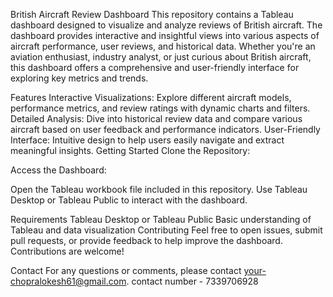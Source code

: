 British Aircraft Review Dashboard
This repository contains a Tableau dashboard designed to visualize and analyze reviews of British aircraft. The dashboard provides interactive and insightful views into various aspects of aircraft performance, user reviews, and historical data. Whether you're an aviation enthusiast, industry analyst, or just curious about British aircraft, this dashboard offers a comprehensive and user-friendly interface for exploring key metrics and trends.

Features
Interactive Visualizations: Explore different aircraft models, performance metrics, and review ratings with dynamic charts and filters.
Detailed Analysis: Dive into historical review data and compare various aircraft based on user feedback and performance indicators.
User-Friendly Interface: Intuitive design to help users easily navigate and extract meaningful insights.
Getting Started
Clone the Repository:


Access the Dashboard:

Open the Tableau workbook file included in this repository.
Use Tableau Desktop or Tableau Public to interact with the dashboard.

Requirements
Tableau Desktop or Tableau Public
Basic understanding of Tableau and data visualization
Contributing
Feel free to open issues, submit pull requests, or provide feedback to help improve the dashboard. Contributions are welcome!


Contact
For any questions or comments, please contact your-chopralokesh61@gmail.com.
contact number - 7339706928








